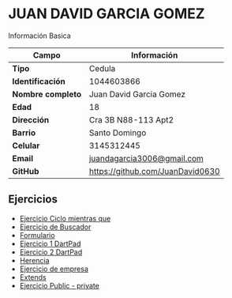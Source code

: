 # JUAN DAVID GARCIA GOMEZ
Información Basica

| Campo | Información |
| --- | --- |
| **Tipo** | Cedula |
| **Identificación** | 1044603866 |
| **Nombre completo** | Juan David Garcia Gomez |
| **Edad** | 18 |
| **Dirección** | Cra 3B N88-113 Apt2 |
| **Barrio** | Santo Domingo |
| **Celular** | 3145312445 |
| **Email** | juandagarcia3006@gmail.com |
| **GitHub** | https://github.com/JuanDavid0630 |

## Ejercicios
- [Ejercicio Ciclo mientras que](ejercicio_1visual.md)
- [Ejercicio de Buscador](ejercicio_2visual.md)
- [Formulario](formulario.md)
- [Ejercicio 1 DartPad](Ejercicio1_dart.md)
- [Ejercicio 2 DartPad](ejercicio_4.md)
- [Herencia](ejercicio_Herencia.md)
- [Ejercicio de empresa](ejerciciodeempresa.md)
- [Extends](extends.md)
- [Ejercicio Public - private](Ejercicio%20Java.md)

